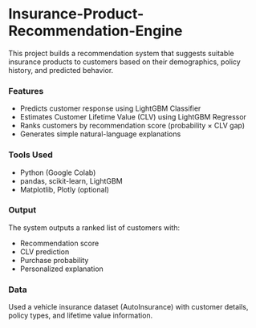 # Insurance-Product-Recommendation-Engine

This project builds a recommendation system that suggests suitable insurance products to customers based on their demographics, policy history, and predicted behavior.

### Features
- Predicts customer response using LightGBM Classifier
- Estimates Customer Lifetime Value (CLV) using LightGBM Regressor
- Ranks customers by recommendation score (probability × CLV gap)
- Generates simple natural-language explanations

### Tools Used
- Python (Google Colab)
- pandas, scikit-learn, LightGBM
- Matplotlib, Plotly (optional)

### Output
The system outputs a ranked list of customers with:
- Recommendation score
- CLV prediction
- Purchase probability
- Personalized explanation

### Data
Used a vehicle insurance dataset (AutoInsurance) with customer details, policy types, and lifetime value information.


